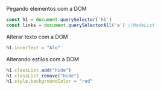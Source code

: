 Pegando elementos com a DOM
```js
const h1 = document.querySelector('h1')
const links = document.querySelectorAll('a') //NodeList
```

Alterar texto com a DOM
```js
h1.innerText = "Alo"
```

Alterando estilos com a DOM
```js
h1.classList.add("hide")
h1.classList.remove("hide")
h1.style.backgroundColor = "red"
```